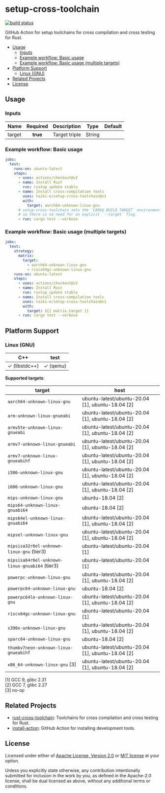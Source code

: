 # setup-cross-toolchain

[![build status](https://img.shields.io/github/workflow/status/taiki-e/setup-cross-toolchain/CI/main?style=flat-square&logo=github)](https://github.com/taiki-e/setup-cross-toolchain/actions)

GitHub Action for setup toolchains for cross compilation and cross testing for Rust.

- [Usage](#usage)
  - [Inputs](#inputs)
  - [Example workflow: Basic usage](#example-workflow-basic-usage)
  - [Example workflow: Basic usage (multiple targets)](#example-workflow-basic-usage-multiple-targets)
- [Platform Support](#platform-support)
  - [Linux (GNU)](#linux-gnu)
- [Related Projects](#related-projects)
- [License](#license)

## Usage

### Inputs

| Name     | Required | Description                                                                      | Type   | Default        |
|----------|:--------:|----------------------------------------------------------------------------------|--------|----------------|
| target   | **true** | Target triple                                                                    | String |                |

### Example workflow: Basic usage

```yaml
jobs:
  test:
    runs-on: ubuntu-latest
    steps:
      - uses: actions/checkout@v2
      - name: Install Rust
        run: rustup update stable
      - name: Install cross-compilation tools
        uses: taiki-e/setup-cross-toolchain@v1
        with:
          target: aarch64-unknown-linux-gnu
      # setup-cross-toolchain sets the `CARGO_BUILD_TARGET` environment variable,
      # so there is no need for an explicit `--target` flag.
      - run: cargo test --verbose
```

### Example workflow: Basic usage (multiple targets)

```yaml
jobs:
  test:
    strategy:
      matrix:
        target:
          - aarch64-unknown-linux-gnu
          - riscv64gc-unknown-linux-gnu
    runs-on: ubuntu-latest
    steps:
      - uses: actions/checkout@v2
      - name: Install Rust
        run: rustup update stable
      - name: Install cross-compilation tools
        uses: taiki-e/setup-cross-toolchain@v1
        with:
          target: ${{ matrix.target }}
      - run: cargo test --verbose
```

## Platform Support

### Linux (GNU)

| C++ | test |
| --- | ---- |
| ✓ (libstdc++) | ✓ (qemu) |

**Supported targets**:

| target | host  |
| ------ | ----- |
| `aarch64-unknown-linux-gnu` | ubuntu-latest/ubuntu-20.04 [1], ubuntu-18.04 [2] |
| `arm-unknown-linux-gnueabi` | ubuntu-latest/ubuntu-20.04 [1], ubuntu-18.04 [2] |
| `armv5te-unknown-linux-gnueabi` | ubuntu-latest/ubuntu-20.04 [1], ubuntu-18.04 [2] |
| `armv7-unknown-linux-gnueabi` | ubuntu-latest/ubuntu-20.04 [1], ubuntu-18.04 [2] |
| `armv7-unknown-linux-gnueabihf` | ubuntu-latest/ubuntu-20.04 [1], ubuntu-18.04 [2] |
| `i586-unknown-linux-gnu` | ubuntu-latest/ubuntu-20.04 [1], ubuntu-18.04 [2] |
| `i686-unknown-linux-gnu` | ubuntu-latest/ubuntu-20.04 [1], ubuntu-18.04 [2] |
| `mips-unknown-linux-gnu` | <!-- ubuntu-latest/ubuntu-20.04 [1],--> ubuntu-18.04 [2] |
| `mips64-unknown-linux-gnuabi64` | <!-- ubuntu-latest/ubuntu-20.04 [1],--> ubuntu-18.04 [2] |
| `mips64el-unknown-linux-gnuabi64` | ubuntu-latest/ubuntu-20.04 [1], ubuntu-18.04 [2] |
| `mipsel-unknown-linux-gnu` | ubuntu-latest/ubuntu-20.04 [1], ubuntu-18.04 [2] |
| `mipsisa32r6el-unknown-linux-gnu` (tier3) | ubuntu-latest/ubuntu-20.04 [1] |
| `mipsisa64r6el-unknown-linux-gnuabi64` (tier3) | ubuntu-latest/ubuntu-20.04 [1] |
| `powerpc-unknown-linux-gnu` | ubuntu-latest/ubuntu-20.04 [1], ubuntu-18.04 [2] |
| `powerpc64-unknown-linux-gnu` | <!-- ubuntu-latest/ubuntu-20.04 [1],--> ubuntu-18.04 [2] |
| `powerpc64le-unknown-linux-gnu` | ubuntu-latest/ubuntu-20.04 [1], ubuntu-18.04 [2] |
| `riscv64gc-unknown-linux-gnu` | ubuntu-latest/ubuntu-20.04 [1] <!--, ubuntu-18.04 [2]--> |
| `s390x-unknown-linux-gnu` | ubuntu-latest/ubuntu-20.04 [1], ubuntu-18.04 [2] |
| `sparc64-unknown-linux-gnu` | <!-- ubuntu-latest/ubuntu-20.04 [1],--> ubuntu-18.04 [2] |
| `thumbv7neon-unknown-linux-gnueabihf` | ubuntu-latest/ubuntu-20.04 [1], ubuntu-18.04 [2] |
| `x86_64-unknown-linux-gnu` [3] | ubuntu-latest/ubuntu-20.04 [1], ubuntu-18.04 [2] |

[1] GCC 9, glibc 2.31<br>
[2] GCC 7, glibc 2.27<br>
[3] no-op<br>

## Related Projects

- [rust-cross-toolchain]: Toolchains for cross compilation and cross testing for Rust.
- [install-action]: GitHub Action for installing development tools.

[install-action]: https://github.com/taiki-e/install-action
[rust-cross-toolchain]: https://github.com/taiki-e/rust-cross-toolchain

## License

Licensed under either of [Apache License, Version 2.0](LICENSE-APACHE) or
[MIT license](LICENSE-MIT) at your option.

Unless you explicitly state otherwise, any contribution intentionally submitted
for inclusion in the work by you, as defined in the Apache-2.0 license, shall
be dual licensed as above, without any additional terms or conditions.

